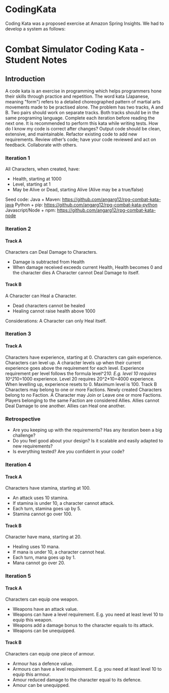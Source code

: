 # CodingKata

Coding Kata was a proposed exercise at Amazon Spring Insights.
We had to develop a system as follows:

# Combat Simulator Coding Kata - Student Notes
## Introduction
A code kata is an exercise in programming which helps programmers hone their skills through practice and repetition.
The word kata (Japanese, meaning "form") refers to a detailed choreographed pattern of martial arts movements made
to be practised alone.
The problem has two tracks, A and B. Two pairs should work on separate tracks. Both tracks should be in the same
programing language.
Complete each iteration before reading the next one.
It is recommended to perform this kata while writing tests. How do I know my code is correct after changes?
Output code should be clean, extensive, and maintainable.
Refactor existing code to add new requirements.
Review other’s code; have your code reviewed and act on feedback. Collaborate with others.

### Iteration 1
All Characters, when created, have:
- Health, starting at 1000
- Level, starting at 1
- May be Alive or Dead, starting Alive (Alive may be a true/false)

Seed code:
Java + Maven: https://github.com/angarg12/rpg-combat-kata-java
Python + pip: https://github.com/angarg12/rpg-combat-kata-python
Javascript/Node + npm: https://github.com/angarg12/rpg-combat-kata-node

### Iteration 2
#### Track A
Characters can Deal Damage to Characters.
- Damage is subtracted from Health
- When damage received exceeds current Health, Health becomes 0 and the character dies
A Character cannot Deal Damage to itself.
#### Track B
A Character can Heal a Character.
- Dead characters cannot be healed
- Healing cannot raise health above 1000

Considerations:
A Character can only Heal itself.
### Iteration 3
#### Track A
Characters have experience, starting at 0.
Characters can gain experience.
Characters can level up. A character levels up when their current experience goes above the requirement for each level.
Experience requirement per level follows the formula level^2*10. E.g. level 10 requires 10^2*10=1000 experience.
Level 20 requires 20^2*10=4000 experience.
When levelling up, experience resets to 0.
Maximum level is 100.
Track B
Characters may belong to one or more Factions.
Newly created Characters belong to no Faction.
A Character may Join or Leave one or more Factions.
Players belonging to the same Faction are considered Allies.
Allies cannot Deal Damage to one another.
Allies can Heal one another.
### Retrospective
- Are you keeping up with the requirements? Has any iteration been a big challenge?
- Do you feel good about your design? Is it scalable and easily adapted to new requirements?
- Is everything tested? Are you confident in your code?

### Iteration 4
#### Track A
Characters have stamina, starting at 100.
- An attack uses 10 stamina.
- If stamina is under 10, a character cannot attack.
- Each turn, stamina goes up by 5.
- Stamina cannot go over 100.
#### Track B
Character have mana, starting at 20.
- Healing uses 10 mana.
- If mana is under 10, a character cannot heal.
- Each turn, mana goes up by 1.
- Mana cannot go over 20.
### Iteration 5
#### Track A
Characters can equip one weapon.
- Weapons have an attack value.
- Weapons can have a level requirement. E.g. you need at least level 10 to equip this weapon.
- Weapons add a damage bonus to the character equals to its attack.
- Weapons can be unequipped.
#### Track B
Characters can equip one piece of armour.
- Armour has a defence value.
- Armours can have a level requirement. E.g. you need at least level 10 to equip this armour.
- Amour reduced damage to the character equal to its defence.
- Amour can be unequipped.
